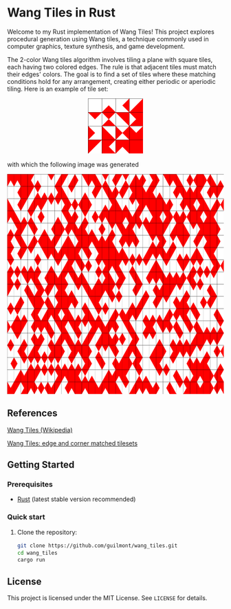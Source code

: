 # Wang Tiles in Rust

Welcome to my Rust implementation of Wang Tiles! This project explores procedural generation using Wang tiles, a technique commonly used in computer graphics, texture synthesis, and game development.

The 2-color Wang tiles algorithm involves tiling a plane with square tiles, each having two colored edges. The rule is that adjacent tiles must match their edges' colors. The goal is to find a set of tiles where these matching conditions hold for any arrangement, creating either periodic or aperiodic tiling. Here is an example of tile set:

<div style="text-align: center;">
   <img src="assets/tiles.png" height=128>
</div>

with which the following image was generated

<div style="text-align: center;">
   <img src="assets/output.png" height=512>
</div>


## References
<a href="https://en.wikipedia.org/wiki/Wang_tile">Wang Tiles (Wikipedia)</a>

<a href="https://www.boristhebrave.com/permanent/24/06/cr31/stagecast/wang/intro.html">Wang Tiles: edge and corner matched tilesets</a>

## Getting Started
### Prerequisites
- <a href="https://www.rust-lang.org/">Rust</a> (latest stable version recommended)

### Quick start
1. Clone the repository:
   ```sh
   git clone https://github.com/guilmont/wang_tiles.git
   cd wang_tiles
   cargo run
   ```

## License
This project is licensed under the MIT License. See `LICENSE` for details.
